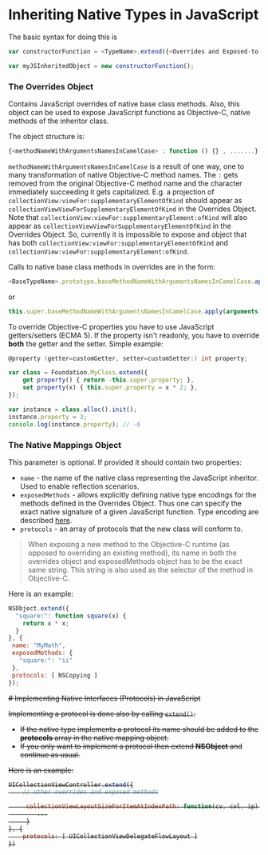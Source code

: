 # Inheriting Native Types in JavaScript

The basic syntax for doing this is 

```js
var constructorFunction = <TypeName>.extend({<Overrides and Exposed-to-native Methods Object>},[optional]{Native Mappings Object});

var myJSInheritedObject = new constructorFunction();
```

### The Overrides Object

Contains JavaScript overrides of native base class methods. Also, this object can be used to expose JavaScript functions as Objective-C, native methods of the inheritor class.

The object structure is:

```js
{<methodNameWithArgumentsNamesInCamelCase> : function () {} , .......}
```

`methodNameWithArgumentsNamesInCamelCase` is a result of one way, one to many transformation of native Objective-C method names. The `:` gets removed from the original Objective-C method name and the character immediately succeeding it gets capitalized. E.g. a projection of `collectionView:viewFor:supplementaryElementOfKind` should appear as `collectionViewViewForSupplementaryElementOfKind` in the Overrides Object. Note that `collectionView:viewFor:supplementaryElement:ofKind` will also appear as `collectionViewViewForSupplementaryElementOfKind` in the Overrides Object. So, currently it is impossible to expose and object that has both `collectionView:viewFor:supplementaryElementOfKind` and `collectionView:viewFor:supplementaryElement:ofKind`.

Calls to native base class methods in overrides are in the form:
```js
<BaseTypeName>.prototype.baseMethodNameWithArgumentsNamesInCamelCase.apply(this, arguments);
```
or
```js
this.super.baseMethodNameWithArgumentsNamesInCamelCase.apply(arguments);
```

To override Objective-C properties you have to use JavaScript getters/setters (ECMA 5). If the property isn't readonly, you have to override **both** the getter and the setter. Simple example:

```Objective-C
@property (getter=customGetter, setter=customSetter:) int property;
```

```js
var class = Foundation.MyClass.extend({
    get property() { return -this.super.property; },
    set property(x) { this.super.property = x * 2; },
});

var instance = class.alloc().init();
instance.property = 3;
console.log(instance.property); // -6
```

### The Native Mappings Object

This parameter is optional. If provided it should contain two properties:
* `name` - the name of the native class representing the JavaScript inheritor. Used to enable reflection scenarios.
* `exposedMethods` - allows explicitly defining native type encodings for the methods defined in the Overrides Object. Thus one can specify the exact native signature of a given JavaScript function. Type encoding are described [here](https://developer.apple.com/library/mac/documentation/Cocoa/Conceptual/ObjCRuntimeGuide/Articles/ocrtTypeEncodings.html).
* `protocols` - an array of protocols that the new class will conform to.

> When exposing a new method to the Objective-C runtime (as opposed to overriding an existing method), its name in both the overrides object and exposedMethods object has to be the exact same string. This string is also used as the selector of the method in Objective-C.

Here is an example:
```js
NSObject.extend({
  "square:": function square(x) {
    return x * x;
  }
}, {
 name: "MyMath",
 exposedMethods: {
   "square:": "ii"
 },
 protocols: [ NSCopying ]
});
```
<del>
# Implementing Native Interfaces (Protocols) in JavaScript

Implementing a protocol is done also by calling `extend()`.

* If the native type implements a protocol its name should be added to the **protocols** array in the native mapping object.
* If you only want to implement a protocol then extend **NSObject** and continue as usual.

Here is an example:

```js
UICollectionViewController.extend({
    // other overrides and exposed methods

     collectionViewLayoutSizeForItemAtIndexPath: function(cv, cvl, ip) {
        ...
     }
}, {
    protocols: [ UICollectionViewDelegateFlowLayout ]
})
```
